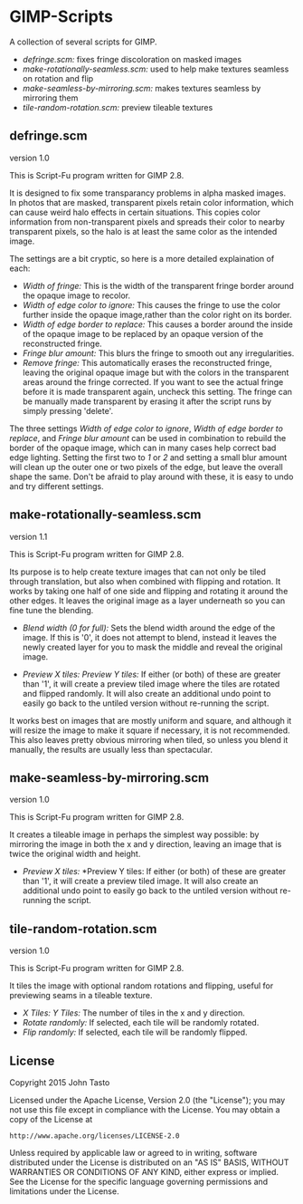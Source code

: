 # GIMP-Scripts

A collection of several scripts for GIMP.

- *defringe.scm:* fixes fringe discoloration on masked images
- *make-rotationally-seamless.scm:* used to help make textures seamless on rotation and flip
- *make-seamless-by-mirroring.scm:* makes textures seamless by mirroring them
- *tile-random-rotation.scm:* preview tileable textures

## defringe.scm
version 1.0

This is Script-Fu program written for GIMP 2.8.

It is designed to fix some transparancy problems in alpha masked images.  In photos that are masked, transparent pixels retain color information, which can cause weird halo effects in certain situations.  This copies color information from non-transparent pixels and spreads their color to nearby transparent pixels, so the halo is at least the same color as the intended image.

The settings are a bit cryptic, so here is a more detailed explaination of each:

- *Width of fringe:* This is the width of the transparent fringe border around the opaque image
  to recolor.
- *Width of edge color to ignore:* This causes the fringe to use the color further inside the opaque image,rather than the color right on its border.
- *Width of edge border to replace:* This causes a border around the inside of the opaque image to be replaced by an opaque version of the reconstructed fringe.
- *Fringe blur amount:* This blurs the fringe to smooth out any irregularities.
- *Remove fringe:* This automatically erases the reconstructed fringe, leaving the original opaque image but with the colors in the transparent areas around the fringe corrected.  If you want to see the actual fringe before it is made transparent again, uncheck this setting.  The fringe can be manually made transparent by erasing it after the script runs by simply pressing 'delete'.

The three settings *Width of edge color to ignore*, *Width of edge border to replace*, and *Fringe blur amount* can be used in combination to rebuild the border of the opaque image, which can in many cases help correct bad edge lighting.  Setting the first two to *1* or *2* and setting a small blur amount will clean up the outer one or two pixels of the edge, but leave the overall shape the same.  Don't be afraid to play around with these, it is easy to undo and try different settings.

## make-rotationally-seamless.scm
version 1.1

This is Script-Fu program written for GIMP 2.8.

Its purpose is to help create texture images that can not only be tiled through translation, but also when combined with flipping and rotation.  It works by taking one half of one side and flipping and rotating it around the other edges.  It leaves the original image as a layer underneath so you can fine tune the blending.

- *Blend width (0 for full):* Sets the blend width around the edge of the image.  If this is '0', it does not attempt to blend, instead it leaves the newly created layer for you to mask the middle and reveal the original image.

- *Preview X tiles:* *Preview Y tiles:* If either (or both) of these are greater than '1', it will create a preview tiled image where the tiles are rotated and flipped randomly.  It will also create an additional undo point to easily go back to the untiled version without re-running the script.

It works best on images that are mostly uniform and square, and although it will resize the image to make it square if necessary, it is not recommended.  This also leaves pretty obvious mirroring when tiled, so unless you blend it manually, the results are usually less than spectacular.

## make-seamless-by-mirroring.scm
version 1.0

This is Script-Fu program written for GIMP 2.8.

It creates a tileable image in perhaps the simplest way possible: by mirroring the image in both the x and y direction, leaving an image that is twice the original width and height.

- *Preview X tiles:* *Preview Y tiles: If either (or both) of these are greater than '1', it will create a preview tiled image.  It will also create an additional undo point to easily go back to the untiled version without re-running the script.

## tile-random-rotation.scm
version 1.0

This is Script-Fu program written for GIMP 2.8.

It tiles the image with optional random rotations and flipping, useful for previewing seams in a tileable texture.

- *X Tiles:* *Y Tiles:* The number of tiles in the x and y direction.
- *Rotate randomly:* If selected, each tile will be randomly rotated.
- *Flip randomly:* If selected, each tile will be randomly flipped.

## License

Copyright 2015 John Tasto

Licensed under the Apache License, Version 2.0 (the "License");
you may not use this file except in compliance with the License.
You may obtain a copy of the License at

    http://www.apache.org/licenses/LICENSE-2.0

Unless required by applicable law or agreed to in writing, software
distributed under the License is distributed on an "AS IS" BASIS,
WITHOUT WARRANTIES OR CONDITIONS OF ANY KIND, either express or implied.
See the License for the specific language governing permissions and
limitations under the License.
